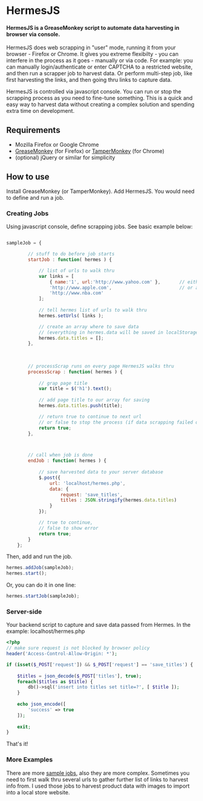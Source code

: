 # HermesJS

#### HermesJS is a GreaseMonkey script to automate data harvesting in browser via console.

HermesJS does web scrapping in "user" mode, running it from your browser - Firefox or Chrome. It gives you extreme flexibilty - you can interfere in the process as it goes - manually or via code. For example: you can manually login/authenticate or enter CAPTCHA to a restricted website, and then run a scrapper job to harvest data. Or perform multi-step job, like first harvesting the links, and then going thru links to capture data. 

HermesJS is controlled via javascript console. You can run or stop the scrapping process as you need to fine-tune something. This is a quick and easy way to harvest data without creating a complex solution and spending extra time on development.

## Requirements

- Mozilla Firefox or Google Chrome 
- [GreaseMonkey](https://addons.mozilla.org/en-US/firefox/addon/greasemonkey/) (for Firefox) or [TamperMonkey](https://tampermonkey.net/) (for Chrome)
- (optional) jQuery or similar for simplicity


## How to use

Install GreaseMonkey (or TamperMonkey). Add HermesJS. You would need to define and run a job. 

### Creating Jobs

Using javascript console, define scrapping jobs. See basic example below:

```javascript

sampleJob = {

        // stuff to do before job starts
        startJob : function( hermes ) {

            // list of urls to walk thru
            var links = [
                { name:'1', url:'http://www.yahoo.com' },       // either as an object
                'http://www.apple.com',                         // or a string
                'http://www.nba.com'
            ];
            
            // tell hermes list of urls to walk thru
            hermes.setUrls( links );

            // create an array where to save data
            // (everything in hermes.data will be saved in localStorage)
            hermes.data.titles = [];
        },
        
        
        
        // processScrap runs on every page HermesJS walks thru
        processScrap : function( hermes ) {
        
            // grap page title
            var title = $('h1').text();
            
            // add page title to our array for saving
            hermes.data.titles.push(title);

            // return true to continue to next url
            // or false to stop the process (if data scrapping failed or element not found)
            return true; 
        },



        // call when job is done
        endJob : function( hermes ) {
        
            // save harvested data to your server database
            $.post({
                url: 'localhost/hermes.php',
                data: {
                    request: 'save_titles',
                    titles : JSON.stringify(hermes.data.titles)
                } 
            });

            // true to continue, 
            // false to show error
            return true; 
        }
    };
```

Then, add and run the job.

```javascript
hermes.addJob(sampleJob);
hermes.start();
```

Or, you can do it in one line:

```javascript
hermes.startJob(sampleJob);
```

### Server-side

Your backend script to capture and save data passed from Hermes. 
In the example: localhost/hermes.php

```php
<?php
// make sure request is not blocked by browser policy
header('Access-Control-Allow-Origin: *');

if (isset($_POST['request']) && $_POST['request'] == 'save_titles') {
    
    $titles = json_decode($_POST['titles'], true);
    foreach($titles as $title) {
        db()->sql('insert into titles set title=?', [ $title ]);
    }
    
    echo json_encode([
        'success' => true
    ]);
        
    exit;
}
```

That's it!

### More Examples

There are more [sample jobs](//github.com/maxji777/HermesJS/blob/master/sample_jobs.js), also they are more complex. Sometimes you need to first walk thru several urls to gather further list of links to harvest info from. I used those jobs to harvest product data with images to import into a local store website. 
